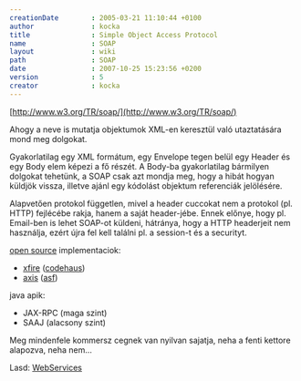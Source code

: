 ```yaml
---
creationDate        : 2005-03-21 11:10:44 +0100 
author              : kocka 
title               : Simple Object Access Protocol 
name                : SOAP 
layout              : wiki 
path                : SOAP 
date                : 2007-10-25 15:23:56 +0200 
version             : 5 
creator             : kocka 
---
```

[http://www.w3.org/TR/soap/](http://www.w3.org/TR/soap/)

Ahogy a neve is mutatja objektumok XML-en keresztül való utaztatására mond meg dolgokat. 

Gyakorlatilag egy XML formátum, egy Envelope tegen belül egy Header és egy Body elem képezi a fő részét. A Body-ba gyakorlatilag bármilyen dolgokat tehetünk, a SOAP csak azt mondja meg, hogy a hibát hogyan küldjök vissza, illetve ajánl egy kódolást objektum referenciák jelölésére.

Alapvetően protokol független, mivel a header cuccokat nem a protokol (pl. HTTP) fejlécébe rakja, hanem a saját header-jébe. Ennek előnye, hogy pl. Email-ben is lehet SOAP-ot küldeni, hátránya, hogy a HTTP headerjeit nem használja, ezért újra fel kell találni pl. a session-t és a securityt.


[open source](Open%20Source.html) implementaciok:

*   [xfire](xfire.html) ([codehaus](codehaus.html))
*   [axis](axis.html) ([asf](ASF.html))

java apik:

*   JAX-RPC (maga szint)
*   SAAJ (alacsony szint)

Meg mindenfele kommersz cegnek van nyilvan sajatja, neha a fenti kettore alapozva, neha nem...

Lasd: [WebServices](WebServices.html)


